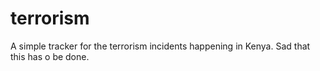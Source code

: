 # terrorism
A simple tracker for the terrorism incidents happening in Kenya. Sad that this has o be done.
